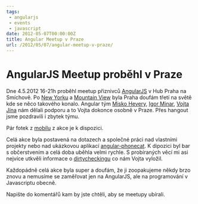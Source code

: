```yaml
---
tags:
 - angularjs
 - events
 - javascript
date: 2012-05-07T00:00:00Z
title: Angular Meetup v Praze
url: /2012/05/07/angular-meetup-v-praze/
---
```


# AngularJS Meetup proběhl v Praze

Dne 4.5.2012 16-21h proběhl meetup přiznivců [AngularJS](https://www.angularjs.org) v Hub Praha na Smíchově. Po [New Yorku](https://www.meetup.com/AngularJS-NYC/events/63007142/) a [Mountain View](https://www.meetup.com/AngularJS-MTV/events/62918252/) byla Praha doufám třetí na světě kde se něco takového konalo. Angular tým [Misko Hevery](https://twitter.com/#!/mhevery), [Igor Minar](https://twitter.com/#!/IgorMinar/), [Vojta Jína](https://twitter.com/#!/vojtajina/) nám dělali podporu a to Vojta dokonce osobně v Praze. Přes hangout jsme pozdravili i zbytek týmu.

Pár fotek z [mobilu](https://plus.google.com/photos/113391188023467233438/albums/5738773000511139121) z akce je k dispozici.

Celá akce byla postavená na dotazech a společné práci nad vlastními projekty nebo nad ukázkovou aplikací [angular-phonecat](https://docs.angularjs.org/tutorial/). K dipozici byl bar s občerstvením a celá doba uběhla velmi rychle. S probíraných věcí mi asi nejvíce utkvěli informace o [dirtycheckingu](https://stackoverflow.com/questions/9682092/databinding-in-angularjs) co nám Vojta vyložil.

Každopádně celá akce byla super a doufám, že ji zoopakujeme někdy brzo znovu a nemusíme se zaměřovat jen na AngularJS, ale na programování v Javascriptu obecně.

Napište do komentářů kam by jste chtěli, aby se meetupy ubírali.
